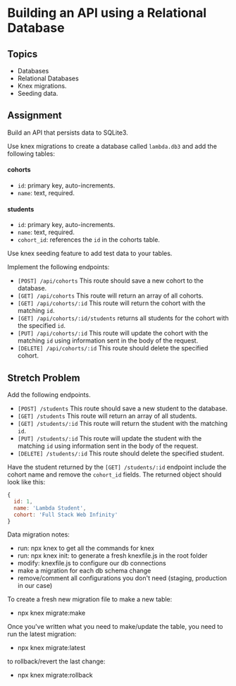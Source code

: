 # Building an API using a Relational Database

## Topics

- Databases
- Relational Databases
- Knex migrations.
- Seeding data.

## Assignment

Build an API that persists data to SQLite3.

Use knex migrations to create a database called `lambda.db3` and add the following tables:

#### cohorts

- `id`: primary key, auto-increments.
- `name`: text, required.



#### students

- `id`: primary key, auto-increments.
- `name`: text, required.
- `cohort_id`: references the `id` in the cohorts table.



Use knex seeding feature to add test data to your tables.

Implement the following endpoints:

- `[POST] /api/cohorts` This route should save a new cohort to the database.
- `[GET] /api/cohorts` This route will return an array of all cohorts.
- `[GET] /api/cohorts/:id` This route will return the cohort with the matching `id`.
- `[GET] /api/cohorts/:id/students` returns all students for the cohort with the specified `id`.
- `[PUT] /api/cohorts/:id` This route will update the cohort with the matching `id` using information sent in the body of the request.
- `[DELETE] /api/cohorts/:id` This route should delete the specified cohort.

## Stretch Problem

Add the following endpoints.

- `[POST] /students` This route should save a new student to the database.
- `[GET] /students` This route will return an array of all students.
- `[GET] /students/:id` This route will return the student with the matching `id`.
- `[PUT] /students/:id` This route will update the student with the matching `id` using information sent in the body of the request.
- `[DELETE] /students/:id` This route should delete the specified student.

Have the student returned by the `[GET] /students/:id` endpoint include the cohort name and remove the `cohort_id` fields. The returned object should look like this:

```js
{
  id: 1,
  name: 'Lambda Student',
  cohort: 'Full Stack Web Infinity'
}
```


Data migration notes:

- run: npx knex to get all the commands for knex
- run: npx knex init: to generate a fresh knexfile.js in the root folder
- modify: knexfile.js to configure our db connections
- make a migration for each db schema change
- remove/comment all configurations you don't need (staging, production in our case)

To create a fresh new migration file to make a new table:
  - npx knex migrate:make <name>

Once you've written what you need to make/update the table, you need to run the latest migration:

  - npx knex migrate:latest

to rollback/revert the last change:
  - npx knex migrate:rollback